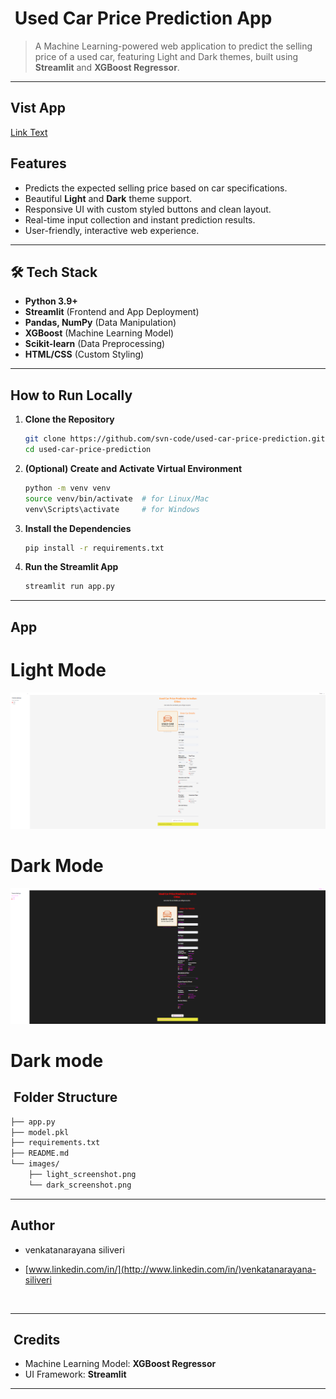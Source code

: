 #  Used Car Price Prediction App

> A Machine Learning-powered web application to predict the selling price of a used car, featuring Light and Dark themes, built using **Streamlit** and **XGBoost Regressor**.

---

## Vist App
  [Link Text](http://used-car-price-predictor-5emzhb5mqejedxyymqyba4.streamlit.app)

## Features

- Predicts the expected selling price based on car specifications.
- Beautiful **Light** and **Dark** theme support.
- Responsive UI with custom styled buttons and clean layout.
- Real-time input collection and instant prediction results.
- User-friendly, interactive web experience.

---

## 🛠️ Tech Stack

- **Python 3.9+**
- **Streamlit** (Frontend and App Deployment)
- **Pandas, NumPy** (Data Manipulation)
- **XGBoost** (Machine Learning Model)
- **Scikit-learn** (Data Preprocessing)
- **HTML/CSS** (Custom Styling)



---

## How to Run Locally

1. **Clone the Repository**

   ```bash
   git clone https://github.com/svn-code/used-car-price-prediction.git
   cd used-car-price-prediction
   ```

2. **(Optional) Create and Activate Virtual Environment**

   ```bash
   python -m venv venv
   source venv/bin/activate  # for Linux/Mac
   venv\Scripts\activate     # for Windows
   ```

3. **Install the Dependencies**

   ```bash
   pip install -r requirements.txt
   ```

4. **Run the Streamlit App**

   ```bash
   streamlit run app.py
   ```

---

## App

  # Light Mode 

  ![My Project Screenshot](light_mode.png)

  # Dark Mode

  ![My Project Screenshot](dark_mode.png)


# Dark mode

##  Folder Structure

```bash
├── app.py
├── model.pkl
├── requirements.txt
├── README.md
└── images/
    ├── light_screenshot.png
    └── dark_screenshot.png
```

---

## Author

- venkatanarayana siliveri
- [www.linkedin.com/in/](http://www.linkedin.com/in/)venkatanarayana-siliveri

   

---

##  Credits

- Machine Learning Model: **XGBoost Regressor**
- UI Framework: **Streamlit**

---

